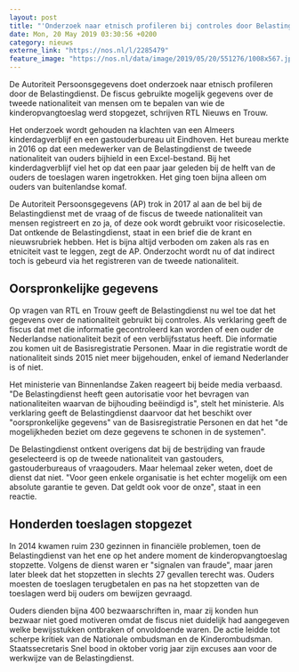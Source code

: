 ```yaml
---
layout: post
title: "'Onderzoek naar etnisch profileren bij controles door Belastingdienst'"
date: Mon, 20 May 2019 03:30:56 +0200
category: nieuws
externe_link: "https://nos.nl/l/2285479"
feature_image: "https://nos.nl/data/image/2019/05/20/551276/1008x567.jpg"
---
```


<p>De Autoriteit Persoonsgegevens doet onderzoek naar etnisch profileren door de Belastingdienst. De fiscus gebruikte mogelijk gegevens over de tweede nationaliteit van mensen om te bepalen van wie de kinderopvangtoeslag werd stopgezet, schrijven RTL Nieuws en Trouw.</p>
<p>Het onderzoek wordt gehouden na klachten van een Almeers kinderdagverblijf en een gastouderbureau uit Eindhoven. Het bureau merkte in 2016 op dat een medewerker van de Belastingdienst de tweede nationaliteit van ouders bijhield in een Excel-bestand. Bij het kinderdagverblijf viel het op dat een paar jaar geleden bij de helft van de ouders de toeslagen waren ingetrokken. Het ging toen bijna alleen om ouders van buitenlandse komaf.</p>
<p>De Autoriteit Persoonsgegevens (AP) trok in 2017 al aan de bel bij de Belastingdienst met de vraag of de fiscus de tweede nationaliteit van mensen registreert en zo ja, of deze ook wordt gebruikt voor risicoselectie. Dat ontkende de Belastingdienst, staat in een brief die de krant en nieuwsrubriek hebben. Het is bijna altijd verboden om zaken als ras en etniciteit vast te leggen, zegt de AP. Onderzocht wordt nu of dat indirect toch is gebeurd via het registreren van de tweede nationaliteit.</p>
<h2>Oorspronkelijke gegevens</h2>
<p>Op vragen van RTL en Trouw geeft de Belastingdienst nu wel toe dat het gegevens over de nationaliteit gebruikt bij controles. Als verklaring geeft de fiscus dat met die informatie gecontroleerd kan worden of een ouder de Nederlandse nationaliteit bezit of een verblijfsstatus heeft. Die informatie zou komen uit de Basisregistratie Personen. Maar in die registratie wordt de nationaliteit sinds 2015 niet meer bijgehouden, enkel of iemand Nederlander is of niet.</p>
<p>Het ministerie van Binnenlandse Zaken reageert bij beide media verbaasd. "De Belastingdienst heeft geen autorisatie voor het bevragen van nationaliteiten waarvan de bijhouding beëindigd is", stelt het ministerie. Als verklaring geeft de Belastingdienst daarvoor dat het beschikt over "oorspronkelijke gegevens" van de Basisregistratie Personen en dat het "de mogelijkheden beziet om deze gegevens te schonen in de systemen".</p>
<p>De Belastingdienst ontkent overigens dat bij de bestrijding van fraude geselecteerd is op de tweede nationaliteit van gastouders, gastouderbureaus of vraagouders. Maar helemaal zeker weten, doet de dienst dat niet. "Voor geen enkele organisatie is het echter mogelijk om een absolute garantie te geven. Dat geldt ook voor de onze", staat in een reactie.</p>
<h2>Honderden toeslagen stopgezet</h2>
<p>In 2014 kwamen ruim 230 gezinnen in financiële problemen, toen de Belastingdienst van het ene op het andere moment de kinderopvangtoeslag stopzette. Volgens de dienst waren er "signalen van fraude", maar jaren later bleek dat het stopzetten in slechts 27 gevallen terecht was. Ouders moesten de toeslagen terugbetalen en pas na het stopzetten van de toeslagen werd bij ouders om bewijzen gevraagd.</p>
<p>Ouders dienden bijna 400 bezwaarschriften in, maar zij konden hun bezwaar niet goed motiveren omdat de fiscus niet duidelijk had aangegeven welke bewijsstukken ontbraken of onvoldoende waren. De actie leidde tot scherpe kritiek van de Nationale ombudsman en de Kinderombudsman. Staatssecretaris Snel bood in oktober vorig jaar zijn excuses aan voor de werkwijze van de Belastingdienst.</p>
